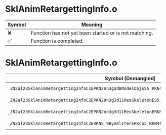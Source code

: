 # SklAnimRetargettingInfo.o
| Symbol | Meaning 
| ------------- | ------------- 
| :x: | Function has not yet been started or is not matching. 
| :white_check_mark: | Function is completed. 


# SklAnimRetargettingInfo.o
| Symbol (Demangled) | Symbol (Mangled) | Decompiled? |
| ------------- |  ------------- | ------------- |
| `_ZN2al23SklAnimRetargettingInfoC1EPKN2nn3g3d8ModelObjES5_RKN4sead7Vector3IfEE` | `al::SklAnimRetargettingInfo::SklAnimRetargettingInfo(nn::g3d::ModelObj const*,nn::g3d::ModelObj const*,sead::Vector3<float> const&)` | :white_check_mark: |
| `_ZN2al23SklAnimRetargettingInfoC2EPKN2nn3g3d11ResSkeletonES5_RKN4sead7Vector3IfEE` | `al::SklAnimRetargettingInfo::SklAnimRetargettingInfo(nn::g3d::ResSkeleton const*,nn::g3d::ResSkeleton const*,sead::Vector3<float> const&)` | :white_check_mark: |
| `_ZN2al23SklAnimRetargettingInfoC2EPKN2nn3g3d11ResSkeletonERKNS_9ByamlIterEPKcRKN4sead7Vector3IfEE` | `al::SklAnimRetargettingInfo::SklAnimRetargettingInfo(nn::g3d::ResSkeleton const*,al::ByamlIter const&,char const*,sead::Vector3<float> const&)` | :white_check_mark: |
| `_ZN2al23SklAnimRetargettingInfoC2ERKNS_9ByamlIterEPKcS5_RKN4sead7Vector3IfEE` | `al::SklAnimRetargettingInfo::SklAnimRetargettingInfo(al::ByamlIter const&,char const*,char const*,sead::Vector3<float> const&)` | :white_check_mark: |
